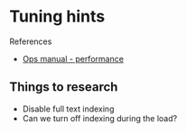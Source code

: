 # Tuning hints

References

* [Ops manual - performance](https://neo4j.com/docs/operations-manual/current/performance/)


## Things to research

* Disable full text indexing
* Can we turn off indexing during the load?
